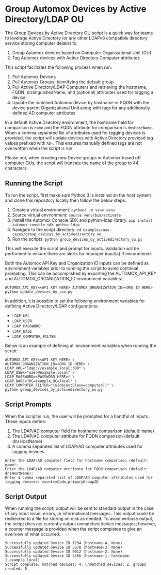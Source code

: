 # Group Automox Devices by Active Directory/LDAP OU
The Group Devices by Active Directory OU script is a quick way for teams to leverage Active Directory (or any
other LDAPv3 compatible directory service storing computer details) to:
1. Group Automox devices based on Computer Organizational Unit (OU)
2. Tag Automox devices with Active Directory Computer attributes
   
This script facilitates the following process when run:
1. Pull Automox Devices
2. Pull Automox Groups; identifying the default group
3. Pull Active Directory/LDAP Computers and retrieving the hostname, FQDN, distinguishedName, and (optional) attributes 
   used for tagging a device
4. Update the matched Automox device by hostname or FQDN with the device parent Organizational Unit along with tags
   for any additionally defined AD computer attributes

In a default Active Directory environment, the hostname field for comparison is `name` and the FQDN attribute for 
comparison is `dnsHostName`. When a comma separated list of attributes used for tagging devices is provided, the script
will update devices with Active Directory provided tag values prefixed with `AD-`. This ensures manually defined tags 
are not overwritten when the script is run.

Please not, when creating new Device groups in Automox based off computer OUs, the script will truncate
the name of the group to 44 characters.

## Running the Script
To run the script, first make sure Python 3 is installed on the host system and clone this repository locally then 
follow the below steps:
1. Create a virtual environment: `python3 -m venv venv`
2. Source virtual environment: `source venv/bin/activate`
3. Install the Automox Console SDK and python-ldap library: `pip install automox-console-sdk python-ldap`
4. Navigate to the script directory: `cd examples/use-cases/group_devices_by_activedirectory_ou`   
4. Run the scripts: `python group_devices_by_activedirectory_ou.py`

This will execute the script and prompt for inputs. Validation will be performed to ensure there are alerts for improper 
input(s) if encountered.

Both the Automox API Key and Organization ID inputs can be defined as environment variables prior to running the script 
to avoid continual prompting. This can be accomplished by exporting the AUTOMOX_API_KEY and AUTOMOX_ORGANIZATION_ID environment 
variables:
```shell
AUTOMOX_API_KEY=<API KEY HERE> AUTOMOX_ORGANIZATION_ID=<ORG ID HERE> python update_devices_by_csv.py
```

In addition, it is possible to set the following environment variables for defining Active Directory/LDAP 
configurations:
- `LDAP_URL` 
- `LDAP_USER`
- `LDAP_PASSWORD`
- `LDAP_BASE`
- `LDAP_COMPUTER_FILTER`

Below is an example of defining all environment variables when running the script:
```shell
AUTOMOX_API_KEY=<API KEY HERE> \
AUTOMOX_ORGANIZATION_ID=<ORG ID HERE> \
LDAP_URL="ldap://example.local:389" \
LDAP_USER="user@example.local" \
LDAP_PASSWORD=<PASSWORD HERE>t \
LDAP_BASE="DC=example,DC=local" \
LDAP_COMPUTER_FILTER="(&(objectClass=computer))" \
python group_devices_by_activedirectory_ou.py
```

## Script Prompts
When the script is run, the user will be prompted for a handful of inputs. These inputs define:
1. The LDAP/AD computer field for hostname comparison (default: name)
2. The LDAP/AD computer attribute for FQDN comparison (default: dnsHostName)
3. A comma separated list of LDAP/AD computer attributes used for tagging devices

```shell
Enter the LDAP/AD computer field for hostname comparison (default: name): 
Enter the LDAP/AD computer attribute for FQDN comparison (default: dnsHostName): 
Enter a comma separated list of LDAP/AD computer attributes used for tagging devices: countryCode,primaryGroupID
```

## Script Output
When running the script, output will be sent to standard output in the case of any input issue, errors, or informational 
messages. This output could be redirected to a file for storing on disk as needed. To avoid verbose output, the script 
does not currently output unmatched device messages; however, a counter message is provided when the script completes to 
give an overview of what occurred:
```
Successfully updated Device ID 1234 (hostname-4, None)
Successfully updated Device ID 5678 (hostname-3, None)
Successfully updated Device ID 9012 (hostname-2, None)
Successfully updated Device ID 3456 (hostname-1, hostname-1.example.local)
Script complete; matched devices: 4, unmatched devices: 2, groups created: 0
```